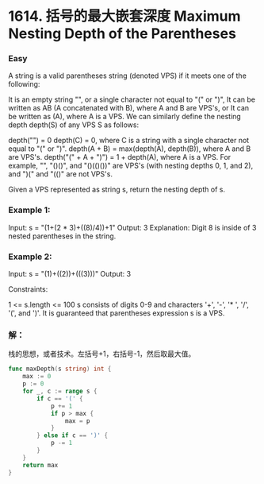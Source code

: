 # 1614.  括号的最大嵌套深度 Maximum Nesting Depth of the Parentheses

### Easy

A string is a valid parentheses string (denoted VPS) if it meets one of the following:

It is an empty string "", or a single character not equal to "(" or ")",
It can be written as AB (A concatenated with B), where A and B are VPS's, or
It can be written as (A), where A is a VPS.
We can similarly define the nesting depth depth(S) of any VPS S as follows:

depth("") = 0
depth(C) = 0, where C is a string with a single character not equal to "(" or ")".
depth(A + B) = max(depth(A), depth(B)), where A and B are VPS's.
depth("(" + A + ")") = 1 + depth(A), where A is a VPS.
For example, "", "()()", and "()(()())" are VPS's (with nesting depths 0, 1, and 2), and ")(" and "(()" are not VPS's.

Given a VPS represented as string s, return the nesting depth of s.

### Example 1:

Input: s = "(1+(2 * 3)+((8)/4))+1"
Output: 3
Explanation: Digit 8 is inside of 3 nested parentheses in the string. 

### Example 2:

Input: s = "(1)+((2))+(((3)))"
Output: 3
 
Constraints:

1 <= s.length <= 100
s consists of digits 0-9 and characters '+', '-', '* ', '/', '(', and ')'.
It is guaranteed that parentheses expression s is a VPS.

### 解：

栈的思想，或者技术。左括号+1，右括号-1，然后取最大值。

```go
func maxDepth(s string) int {
	max := 0
	p := 0
	for _, c := range s {
		if c == '(' {
			p += 1
			if p > max {
				max = p
			}
		} else if c == ')' {
			p -= 1
		}
	}
	return max
}
```
